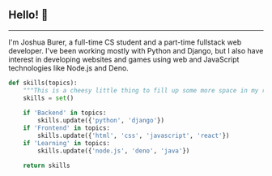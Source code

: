 ## Hello! 👋
---
I'm Joshua Burer, a full-time CS student and a part-time fullstack web developer. I've been working mostly with Python and Django, but I also have interest in developing websites and games using web and JavaScript technologies like Node.js and Deno.

```python
def skills(topics):
    """This is a cheesy little thing to fill up some more space in my readme :)"""
    skills = set()
    
    if 'Backend' in topics:
        skills.update({'python', 'django'})
    if 'Frontend' in topics:
        skills.update({'html', 'css', 'javascript', 'react'})
    if 'Learning' in topics:
        skills.update({'node.js', 'deno', 'java'})
        
    return skills
```


<!--
**joshburer/joshburer** is a ✨ _special_ ✨ repository because its `README.md` (this file) appears on your GitHub profile.

